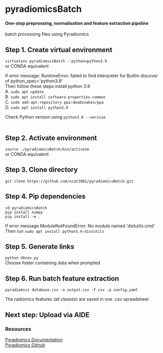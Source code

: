 # pyradiomicsBatch

#### One-stop preprossing, normalisation and feature extraction pipeline
batch processing files using Pyradiomics 

## Step 1. Create virtual environment
`virtualenv pyradiomicsBatch --python=python3.9` <br />
or CONDA equivalent <br />

If error message: RuntimeError: failed to find interpreter for Builtin discover of python_spec='python3.9' <br />
Then follow these steps install python 3.9 <br />
A. `sudo apt update` <br />
B. `sudo apt install software-properties-common` <br />
C. `sudo add-apt-repository ppa:deadsnakes/ppa` <br />
D. `sudo apt install python3.9` <br />

Check Python version using `python3.9 --version` <br />
<br />

## Step 2. Activate environment
`source ./pyradiomicsBatch/bin/activate` <br />
or CONDA equivalent

## Step 3. Clone directory
`git clone https://github.com/scat2801/pyradiomicsBatch.git` 

## Step 4. Pip dependencies
`cd pyradiomicsBatch` <br />
`pip install numpy` <br />
`pip install -e .` <br />

If error message ModuleNotFoundError: No module named 'distutils.cmd' <br />
Then run `sudo apt install python3.9-distutils`

## Step 5. Generate links
`python dbnav.py` <br />
Choose folder containing data when prompted

## Step 6. Run batch feature extraction
`pyradiomics database.csv -o output.csv -f csv -p config.yaml` <br />

The radiomics features (all classes) are saved in one .csv spreadsheet <br />
## Next step: Upload via AIDE

### Resources
[Pyradiomics Documentation](https://pyradiomics.readthedocs.io/en/latest/) <br />
[Pyradiomics Github](https://github.com/AIM-Harvard/pyradiomics)

